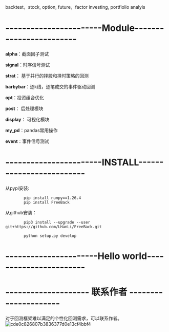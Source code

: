 backtest，stock, option, future，factor investing, portfiolio analyis

# -----------------------Module------------------------

**alpha**：截面因子测试

**signal**：时序信号测试

**strat**： 基于并行的择股和择时策略的回测

**barbybar**：逐k线，逐笔成交的事件驱动回测

**opt**：投资组合优化

**post**： 后处理模块

**display**： 可视化模块

**my_pd**：pandas常用操作

**event**：事件信号测试

# -----------------------INSTALL-------------------------
从pypi安装:

            pip install numpy==1.26.4
            pip install FreeBack

从github安装： 

            pip3 install --upgrade --user   git+https://github.com/LHanLi/FreeBack.git

            python setup.py develop

# ----------------------Hello world-----------------------


# -------------------- 联系作者 ---------------------
对于回测框架难以满足的个性化回测需求，可以联系作者。
![cde0c826807b3836377d0e13cf4bbf4](https://github.com/user-attachments/assets/3954cec9-8d4e-481c-a014-2ec971ab7cb4)

